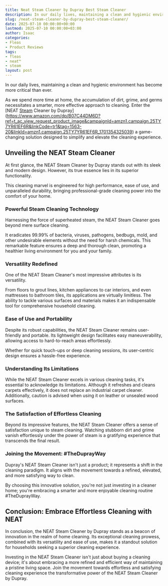 ```yaml
---
title: Neat Steam Cleaner by Dupray Best Steam Cleaner
description: In our daily lives, maintaining a clean and hygienic environment has become more critical than ever. As we spend more time at home, the accumulation of dirt,...
slug: /neat-steam-cleaner-by-dupray-best-steam-cleaner/
date: 2025-07-10 00:00:00+00:00
lastmod: 2025-07-10 00:00:00+03:00
author: Isaac
categories:
- Fleas
- Product Reviews
tags:
- fleas
- neat™
- steam
layout: post
---
```

In our daily lives, maintaining a clean and hygienic environment has become more critical than ever.

As we spend more time at home, the accumulation of dirt, grime, and germs necessitates a smarter, more effective approach to cleaning. Enter the
[NEAT [Steam](https://pestpolicy.com/best-steam-cleaner-for-fleas/) Cleaner by Dupray](https://www.amazon.com/dp/B07C44DM6D?ref=t_ac_view_request_product_image&campaignId=amzn1.campaign.25TY7YR61EF6R&linkCode=tr1&tag=1563-20&linkId=amzn1.campaign.25TY7YR61EF6R_1701354325039)
 a game-changing solution designed to simplify and elevate the cleaning experience.
## **Unveiling the NEAT Steam Cleaner**
At first glance, the NEAT Steam Cleaner by Dupray stands out with its sleek and modern design. However, its true essence lies in its superior functionality.

This cleaning marvel is engineered for high performance, ease of use, and unparalleled durability, bringing professional-grade cleaning power into the comfort of your home.
### **Powerful Steam Cleaning Technology**
Harnessing the force of superheated steam, the NEAT Steam Cleaner goes beyond mere surface cleaning.

It eradicates 99.99% of bacteria, viruses, pathogens, bedbugs, mold, and other undesirable elements without the need for harsh chemicals. This remarkable feature ensures a deep and thorough clean, promoting a healthier living environment for you and your family.
### **Versatility Redefined**
One of the NEAT Steam Cleaner's most impressive attributes is its versatility.

From floors to grout lines, kitchen appliances to car interiors, and even mattresses to bathroom tiles, its applications are virtually limitless. The ability to tackle various surfaces and materials makes it an indispensable tool for comprehensive household cleaning.
### **Ease of Use and Portability**
Despite its robust capabilities, the NEAT Steam Cleaner remains user-friendly and portable. Its lightweight design facilitates easy maneuverability, allowing access to hard-to-reach areas effortlessly.

Whether for quick touch-ups or deep cleaning sessions, its user-centric design ensures a hassle-free experience.
### **Understanding Its Limitations**
While the NEAT Steam Cleaner excels in various cleaning tasks, it's essential to acknowledge its limitations. Although it refreshes and cleans carpets effectively, it does not replace an industrial carpet cleaner. Additionally, caution is advised when using it on leather or unsealed wood surfaces.
### **The Satisfaction of Effortless Cleaning**
Beyond its impressive features, the NEAT Steam Cleaner offers a sense of satisfaction unique to steam cleaning. Watching stubborn dirt and grime vanish effortlessly under the power of steam is a gratifying experience that transcends the final result.
### **Joining the Movement: #TheDuprayWay**
Dupray's NEAT Steam Cleaner isn't just a product; it represents a shift in the cleaning paradigm. It aligns with the movement towards a refined, elevated, and more satisfying way to clean.

By choosing this innovative solution, you're not just investing in a cleaner home; you're embracing a smarter and more enjoyable cleaning routine  #TheDuprayWay.
## **Conclusion: Embrace Effortless Cleaning with NEAT**
In conclusion, the NEAT Steam Cleaner by Dupray stands as a beacon of innovation in the realm of home cleaning. Its exceptional cleaning prowess, combined with its versatility and ease of use, makes it a standout solution for households seeking a superior cleaning experience.

Investing in the NEAT Steam Cleaner isn't just about buying a cleaning device; it's about embracing a more refined and efficient way of maintaining a pristine living space. Join the movement towards effortless and satisfying cleaning  experience the transformative power of the NEAT Steam Cleaner by Dupray.
